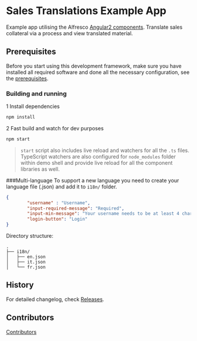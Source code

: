 # Sales Translations Example App

Example app utilising the Alfresco [Angular2 components](https://github.com/Alfresco/alfresco-ng2-components). Translate sales collateral via a process and view translated material.

## Prerequisites

Before you start using this development framework, make sure you have installed all required software and done all the 
necessary configuration, see the [prerequisites](PREREQUISITES.md).

### Building and running

1 Install dependencies

```sh
npm install
```

2 Fast build and watch for dev purposes

```sh
npm start
```

>`start` script also includes live reload and watchers for all the `.ts` files.
TypeScript watchers are also configured for `node_modules` folder within demo shell
and provide live reload for all the component libraries as well.

###Multi-language
To support a new language you need to create your language file (.json) and add it to `i18n/` folder.

```json
{
        "username" : "Username",
        "input-required-message": "Required",
        "input-min-message": "Your username needs to be at least 4 characters.",
        "login-button": "Login"
}
```

Directory structure:
```
.
├── i18n/
│   ├── en.json
│   ├── it.json
│   └── fr.json
```


## History

For detailed changelog, check [Releases](https://github.com/Alfresco/sales-translations-example-app/releases).

## Contributors

[Contributors](https://github.com/Alfresco/sales-translations-example-app/graphs/contributors)

